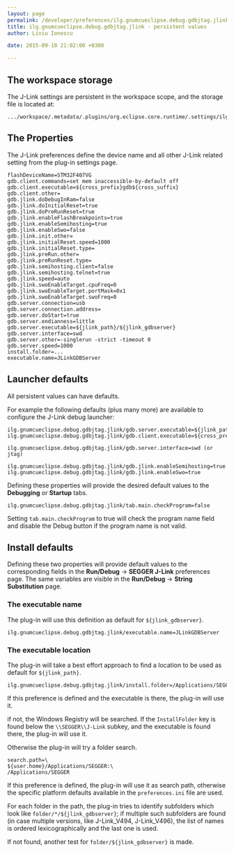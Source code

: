 ```yaml
---
layout: page
permalink: /developer/preferences/ilg.gnumcueclipse.debug.gdbjtag.jlink/
title: ilg.gnumcueclipse.debug.gdbjtag.jlink - persistent values
author: Liviu Ionescu

date: 2015-09-10 21:02:00 +0300

---
```


## The workspace storage

The J-Link settings are persistent in the workspace scope, and the storage file is located at:

    .../workspace/.metadata/.plugins/org.eclipse.core.runtime/.settings/ilg.gnumcueclipse.debug.gdbjtag.jlink.prefs

## The Properties

The J-Link preferences define the device name and all other J-Link related setting from the plug-in settings page.

    flashDeviceName=STM32F407VG
    gdb.client.commands=set mem inaccessible-by-default off
    gdb.client.executable=${cross_prefix}gdb${cross_suffix}
    gdb.client.other=
    gdb.jlink.doDebugInRam=false
    gdb.jlink.doInitialReset=true
    gdb.jlink.doPreRunReset=true
    gdb.jlink.enableFlashBreakpoints=true
    gdb.jlink.enableSemihosting=true
    gdb.jlink.enableSwo=false
    gdb.jlink.init.other=
    gdb.jlink.initialReset.speed=1000
    gdb.jlink.initialReset.type=
    gdb.jlink.preRun.other=
    gdb.jlink.preRunReset.type=
    gdb.jlink.semihosting.client=false
    gdb.jlink.semihosting.telnet=true
    gdb.jlink.speed=auto
    gdb.jlink.swoEnableTarget.cpuFreq=0
    gdb.jlink.swoEnableTarget.portMask=0x1
    gdb.jlink.swoEnableTarget.swoFreq=0
    gdb.server.connection=usb
    gdb.server.connection.address=
    gdb.server.doStart=true
    gdb.server.endianness=little
    gdb.server.executable=${jlink_path}/${jlink_gdbserver}
    gdb.server.interface=swd
    gdb.server.other=-singlerun -strict -timeout 0
    gdb.server.speed=1000
    install.folder=...
    executable.name=JLinkGDBServer

## Launcher defaults

All persistent values can have defaults.

For example the following defaults (plus many more) are available to configure the J-Link debug launcher:

    ilg.gnumcueclipse.debug.gdbjtag.jlink/gdb.server.executable=${jlink_path}/${jlink_gdbserver}
    ilg.gnumcueclipse.debug.gdbjtag.jlink/gdb.client.executable=${cross_prefix}gdb${cross_suffix}

    ilg.gnumcueclipse.debug.gdbjtag.jlink/gdb.server.interface=swd (or jtag)

    ilg.gnumcueclipse.debug.gdbjtag.jlink/gdb.jlink.enableSemihosting=true
    ilg.gnumcueclipse.debug.gdbjtag.jlink/gdb.jlink.enableSwo=true

Defining these properties will provide the desired default values to the **Debugging** or **Startup** tabs.

    ilg.gnumcueclipse.debug.gdbjtag.jlink/tab.main.checkProgram=false

Setting `tab.main.checkProgram` to true will check the program name field and disable the Debug button if the program name is not valid.

## Install defaults

Defining these two properties will provide default values to the corresponding fields in the **Run/Debug** → **SEGGER J-Link** preferences page. The same variables are visible in the **Run/Debug** → **String Substitution** page.

### The executable name

The plug-in will use this definition as default for `${jlink_gdbserver}`.

    ilg.gnumcueclipse.debug.gdbjtag.jlink/executable.name=JLinkGDBServer

### The executable location

The plug-in will take a best effort approach to find a location to be used as default for `${jlink_path}`.

    ilg.gnumcueclipse.debug.gdbjtag.jlink/install.folder=/Applications/SEGGER/Jlink

If this preference is defined and the executable is there, the plug-in will use it.

if not, the Windows Registry will be searched. If the `InstallFolder` key is found below the `\\SEGGER\\J-Link` subkey, and the executable is found there, the plug-in will use it.

Otherwise the plug-in will try a folder search.

    search.path=\
    ${user.home}/Applications/SEGGER:\
    /Applications/SEGGER

If this preference is defined, the plug-in will use it as search path, otherwise the specific platform defaults available in the `preferences.ini` file are used.

For each folder in the path, the plug-in tries to identify subfolders which look like `folder/*/${jlink_gdbserver}`; if multiple such subfolders are found (in case multiple versions, like J-Link\_V494, J-Link\_V496), the list of names is ordered lexicographically and the last one is used.

If not found, another test for `folder/${jlink_gdbserver}` is made.
